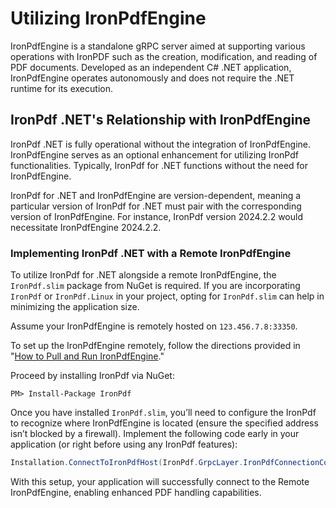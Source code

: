 # Utilizing IronPdfEngine

IronPdfEngine is a standalone gRPC server aimed at supporting various operations with IronPDF such as the creation, modification, and reading of PDF documents. Developed as an independent C# .NET application, IronPdfEngine operates autonomously and does not require the .NET runtime for its execution.

## IronPdf .NET's Relationship with IronPdfEngine

IronPdf .NET is fully operational without the integration of IronPdfEngine. IronPdfEngine serves as an optional enhancement for utilizing IronPdf functionalities. Typically, IronPdf for .NET functions without the need for IronPdfEngine.

IronPdf for .NET and IronPdfEngine are version-dependent, meaning a particular version of IronPdf for .NET must pair with the corresponding version of IronPdfEngine. For instance, IronPdf version 2024.2.2 would necessitate IronPdfEngine 2024.2.2.

### Implementing IronPdf .NET with a Remote IronPdfEngine

To utilize IronPdf for .NET alongside a remote IronPdfEngine, the `IronPdf.slim` package from NuGet is required. If you are incorporating `IronPdf` or `IronPdf.Linux` in your project, opting for `IronPdf.slim` can help in minimizing the application size.

Assume your IronPdfEngine is remotely hosted on `123.456.7.8:33350`.

To set up the IronPdfEngine remotely, follow the directions provided in "[How to Pull and Run IronPdfEngine](https://ironpdf.com/how-to/pull-run-ironpdfengine/)."

Proceed by installing IronPdf via NuGet:
```shell
PM> Install-Package IronPdf
```

Once you have installed `IronPdf.slim`, you’ll need to configure the IronPdf to recognize where IronPdfEngine is located (ensure the specified address isn’t blocked by a firewall). Implement the following code early in your application (or right before using any IronPdf features):

```csharp
Installation.ConnectToIronPdfHost(IronPdf.GrpcLayer.IronPdfConnectionConfiguration.RemoteServer("123.456.7.8:33350"));
```

With this setup, your application will successfully connect to the Remote IronPdfEngine, enabling enhanced PDF handling capabilities.